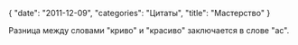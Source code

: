 {
   "date": "2011-12-09",
   "categories": "Цитаты",
   "title": "Мастерство"
}

Разница между словами "криво" и "красиво" заключается в слове "ас".
